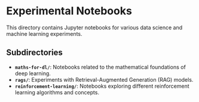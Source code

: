 # Experimental Notebooks

This directory contains Jupyter notebooks for various data science and machine learning experiments.

## Subdirectories

- **`maths-for-dl/`**: Notebooks related to the mathematical foundations of deep learning.
- **`rags/`**: Experiments with Retrieval-Augmented Generation (RAG) models.
- **`reinforcement-learning/`**: Notebooks exploring different reinforcement learning algorithms and concepts. 